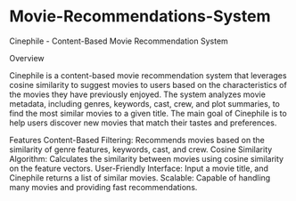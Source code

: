 # Movie-Recommendations-System
Cinephile - Content-Based Movie Recommendation System

Overview

Cinephile is a content-based movie recommendation system that leverages cosine similarity to suggest movies to users based on the characteristics of the movies they have previously enjoyed. The system analyzes movie metadata, including genres, keywords, cast, crew, and plot summaries, to find the most similar movies to a given title. The main goal of Cinephile is to help users discover new movies that match their tastes and preferences.

Features
Content-Based Filtering: Recommends movies based on the similarity of genre features, keywords, cast, and crew.
Cosine Similarity Algorithm: Calculates the similarity between movies using cosine similarity on the feature vectors.
User-Friendly Interface: Input a movie title, and Cinephile returns a list of similar movies.
Scalable: Capable of handling many movies and providing fast recommendations.
